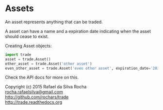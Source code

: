 # Assets

An asset represents anything that can be traded.

A asset can have a name and a expiration date indicating when the
asset should cease to exist.

Creating Asset objects:
```python
import trade
asset = trade.Asset()
other_asset = trade.Asset('other asset')
even_other_asset = trade.Asset('even other asset', expiration_date='2015-12-31')
```

Check the API docs for more on this.


Copyright (c) 2015 Rafael da Silva Rocha  
rocha.rafaelsilva@gmail.com  
http://github.com/rochars/trade  
http://trade.readthedocs.org  
